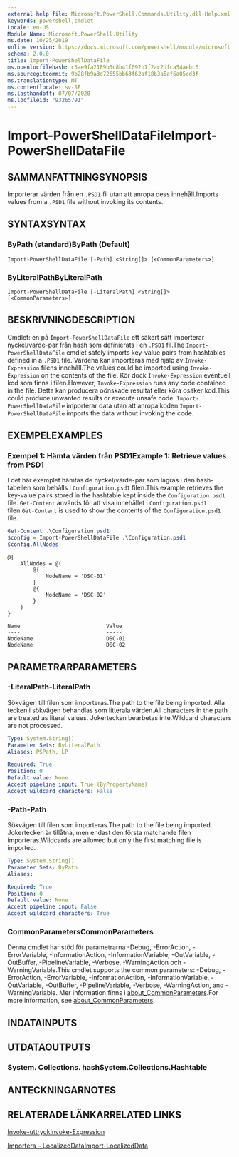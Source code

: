 ```yaml
---
external help file: Microsoft.PowerShell.Commands.Utility.dll-Help.xml
keywords: powershell,cmdlet
Locale: en-US
Module Name: Microsoft.PowerShell.Utility
ms.date: 10/25/2019
online version: https://docs.microsoft.com/powershell/module/microsoft.powershell.utility/import-powershelldatafile?view=powershell-6&WT.mc_id=ps-gethelp
schema: 2.0.0
title: Import-PowerShellDataFile
ms.openlocfilehash: c3ae9fa2189b3c8b41f092b1f2ac2dfca54aebc6
ms.sourcegitcommit: 9b28fb9a3d72655bb63f62af18b3a5af6a05cd3f
ms.translationtype: MT
ms.contentlocale: sv-SE
ms.lasthandoff: 07/07/2020
ms.locfileid: "93265791"
---
```

# <span data-ttu-id="e0dc6-103">Import-PowerShellDataFile</span><span class="sxs-lookup"><span data-stu-id="e0dc6-103">Import-PowerShellDataFile</span></span>

## <span data-ttu-id="e0dc6-104">SAMMANFATTNING</span><span class="sxs-lookup"><span data-stu-id="e0dc6-104">SYNOPSIS</span></span>
<span data-ttu-id="e0dc6-105">Importerar värden från en `.PSD1` fil utan att anropa dess innehåll.</span><span class="sxs-lookup"><span data-stu-id="e0dc6-105">Imports values from a `.PSD1` file without invoking its contents.</span></span>

## <span data-ttu-id="e0dc6-106">SYNTAX</span><span class="sxs-lookup"><span data-stu-id="e0dc6-106">SYNTAX</span></span>

### <span data-ttu-id="e0dc6-107">ByPath (standard)</span><span class="sxs-lookup"><span data-stu-id="e0dc6-107">ByPath (Default)</span></span>

```
Import-PowerShellDataFile [-Path] <String[]> [<CommonParameters>]
```

### <span data-ttu-id="e0dc6-108">ByLiteralPath</span><span class="sxs-lookup"><span data-stu-id="e0dc6-108">ByLiteralPath</span></span>

```
Import-PowerShellDataFile [-LiteralPath] <String[]> [<CommonParameters>]
```

## <span data-ttu-id="e0dc6-109">BESKRIVNING</span><span class="sxs-lookup"><span data-stu-id="e0dc6-109">DESCRIPTION</span></span>

<span data-ttu-id="e0dc6-110">Cmdlet: en på `Import-PowerShellDataFile` ett säkert sätt importerar nyckel/värde-par från hash som definierats i en `.PSD1` fil.</span><span class="sxs-lookup"><span data-stu-id="e0dc6-110">The `Import-PowerShellDataFile` cmdlet safely imports key-value pairs from hashtables defined in a `.PSD1` file.</span></span> <span data-ttu-id="e0dc6-111">Värdena kan importeras med hjälp av `Invoke-Expression` filens innehåll.</span><span class="sxs-lookup"><span data-stu-id="e0dc6-111">The values could be imported using `Invoke-Expression` on the contents of the file.</span></span>
<span data-ttu-id="e0dc6-112">Kör dock `Invoke-Expression` eventuell kod som finns i filen.</span><span class="sxs-lookup"><span data-stu-id="e0dc6-112">However, `Invoke-Expression` runs any code contained in the file.</span></span> <span data-ttu-id="e0dc6-113">Detta kan producera oönskade resultat eller köra osäker kod.</span><span class="sxs-lookup"><span data-stu-id="e0dc6-113">This could produce unwanted results or execute unsafe code.</span></span> <span data-ttu-id="e0dc6-114">`Import-PowerShellDataFile` importerar data utan att anropa koden.</span><span class="sxs-lookup"><span data-stu-id="e0dc6-114">`Import-PowerShellDataFile` imports the data without invoking the code.</span></span>

## <span data-ttu-id="e0dc6-115">EXEMPEL</span><span class="sxs-lookup"><span data-stu-id="e0dc6-115">EXAMPLES</span></span>

### <span data-ttu-id="e0dc6-116">Exempel 1: Hämta värden från PSD1</span><span class="sxs-lookup"><span data-stu-id="e0dc6-116">Example 1: Retrieve values from PSD1</span></span>

<span data-ttu-id="e0dc6-117">I det här exemplet hämtas de nyckel/värde-par som lagras i den hash-tabellen som behålls i `Configuration.psd1` filen.</span><span class="sxs-lookup"><span data-stu-id="e0dc6-117">This example retrieves the key-value pairs stored in the hashtable kept inside the `Configuration.psd1` file.</span></span> <span data-ttu-id="e0dc6-118">`Get-Content` används för att visa innehållet i `Configuration.psd1` filen.</span><span class="sxs-lookup"><span data-stu-id="e0dc6-118">`Get-Content` is used to show the contents of the `Configuration.psd1` file.</span></span>

```powershell
Get-Content .\Configuration.psd1
$config = Import-PowerShellDataFile .\Configuration.psd1
$config.AllNodes
```

```Output
@{
    AllNodes = @(
        @{
            NodeName = 'DSC-01'
        }
        @{
            NodeName = 'DSC-02'
        }
    )
}

Name                           Value
----                           -----
NodeName                       DSC-01
NodeName                       DSC-02
```

## <span data-ttu-id="e0dc6-119">PARAMETRAR</span><span class="sxs-lookup"><span data-stu-id="e0dc6-119">PARAMETERS</span></span>

### <span data-ttu-id="e0dc6-120">-LiteralPath</span><span class="sxs-lookup"><span data-stu-id="e0dc6-120">-LiteralPath</span></span>

<span data-ttu-id="e0dc6-121">Sökvägen till filen som importeras.</span><span class="sxs-lookup"><span data-stu-id="e0dc6-121">The path to the file being imported.</span></span> <span data-ttu-id="e0dc6-122">Alla tecken i sökvägen behandlas som litterala värden.</span><span class="sxs-lookup"><span data-stu-id="e0dc6-122">All characters in the path are treated as literal values.</span></span>
<span data-ttu-id="e0dc6-123">Jokertecken bearbetas inte.</span><span class="sxs-lookup"><span data-stu-id="e0dc6-123">Wildcard characters are not processed.</span></span>

```yaml
Type: System.String[]
Parameter Sets: ByLiteralPath
Aliases: PSPath, LP

Required: True
Position: 0
Default value: None
Accept pipeline input: True (ByPropertyName)
Accept wildcard characters: False
```

### <span data-ttu-id="e0dc6-124">-Path</span><span class="sxs-lookup"><span data-stu-id="e0dc6-124">-Path</span></span>

<span data-ttu-id="e0dc6-125">Sökvägen till filen som importeras.</span><span class="sxs-lookup"><span data-stu-id="e0dc6-125">The path to the file being imported.</span></span> <span data-ttu-id="e0dc6-126">Jokertecken är tillåtna, men endast den första matchande filen importeras.</span><span class="sxs-lookup"><span data-stu-id="e0dc6-126">Wildcards are allowed but only the first matching file is imported.</span></span>

```yaml
Type: System.String[]
Parameter Sets: ByPath
Aliases:

Required: True
Position: 0
Default value: None
Accept pipeline input: False
Accept wildcard characters: True
```

### <span data-ttu-id="e0dc6-127">CommonParameters</span><span class="sxs-lookup"><span data-stu-id="e0dc6-127">CommonParameters</span></span>

<span data-ttu-id="e0dc6-128">Denna cmdlet har stöd för parametrarna -Debug, -ErrorAction, -ErrorVariable, -InformationAction, -InformationVariable, -OutVariable, -OutBuffer, -PipelineVariable, -Verbose, -WarningAction och -WarningVariable.</span><span class="sxs-lookup"><span data-stu-id="e0dc6-128">This cmdlet supports the common parameters: -Debug, -ErrorAction, -ErrorVariable, -InformationAction, -InformationVariable, -OutVariable, -OutBuffer, -PipelineVariable, -Verbose, -WarningAction, and -WarningVariable.</span></span> <span data-ttu-id="e0dc6-129">Mer information finns i [about_CommonParameters](../Microsoft.PowerShell.Core/About/about_CommonParameters.md).</span><span class="sxs-lookup"><span data-stu-id="e0dc6-129">For more information, see [about_CommonParameters](../Microsoft.PowerShell.Core/About/about_CommonParameters.md).</span></span>

## <span data-ttu-id="e0dc6-130">INDATA</span><span class="sxs-lookup"><span data-stu-id="e0dc6-130">INPUTS</span></span>

## <span data-ttu-id="e0dc6-131">UTDATA</span><span class="sxs-lookup"><span data-stu-id="e0dc6-131">OUTPUTS</span></span>

### <span data-ttu-id="e0dc6-132">System. Collections. hash</span><span class="sxs-lookup"><span data-stu-id="e0dc6-132">System.Collections.Hashtable</span></span>

## <span data-ttu-id="e0dc6-133">ANTECKNINGAR</span><span class="sxs-lookup"><span data-stu-id="e0dc6-133">NOTES</span></span>

## <span data-ttu-id="e0dc6-134">RELATERADE LÄNKAR</span><span class="sxs-lookup"><span data-stu-id="e0dc6-134">RELATED LINKS</span></span>

[<span data-ttu-id="e0dc6-135">Invoke-uttryck</span><span class="sxs-lookup"><span data-stu-id="e0dc6-135">Invoke-Expression</span></span>](Invoke-Expression.md)

[<span data-ttu-id="e0dc6-136">Importera – LocalizedData</span><span class="sxs-lookup"><span data-stu-id="e0dc6-136">Import-LocalizedData</span></span>](Import-LocalizedData.md)

